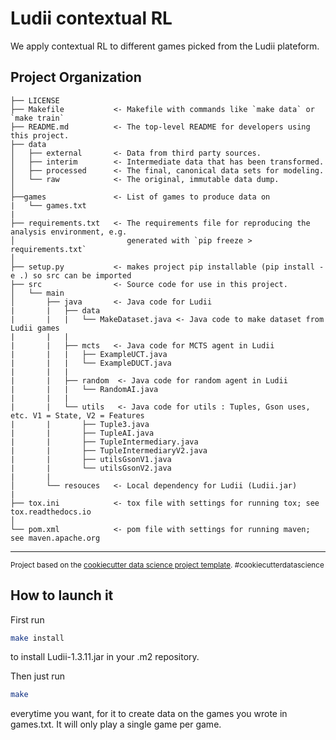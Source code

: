 Ludii contextual RL
==============================

We apply contextual RL to different games picked from the Ludii plateform.

Project Organization
------------

    ├── LICENSE
    ├── Makefile           <- Makefile with commands like `make data` or `make train`
    ├── README.md          <- The top-level README for developers using this project.
    ├── data
    │   ├── external       <- Data from third party sources.
    │   ├── interim        <- Intermediate data that has been transformed.
    │   ├── processed      <- The final, canonical data sets for modeling.
    │   └── raw            <- The original, immutable data dump.
    │
    ├──games               <- List of games to produce data on
    |   └── games.txt
    |
    ├── requirements.txt   <- The requirements file for reproducing the analysis environment, e.g.
    │                         generated with `pip freeze > requirements.txt`
    │
    ├── setup.py           <- makes project pip installable (pip install -e .) so src can be imported
    ├── src                <- Source code for use in this project.
    │   └── main
    │       ├── java       <- Java code for Ludii
    |       |   ├── data
    |       |   |   └── MakeDataset.java <- Java code to make dataset from Ludii games
    |       |   |
    |       |   ├── mcts   <- Java code for MCTS agent in Ludii
    |       |   |   ├── ExampleUCT.java
    |       |   |   └── ExampleDUCT.java
    |       |   |
    |       |   ├── random  <- Java code for random agent in Ludii
    |       |   |   └── RandomAI.java
    |       |   |
    |       |   └── utils   <- Java code for utils : Tuples, Gson uses, etc. V1 = State, V2 = Features
    |       |       ├── Tuple3.java 
    |       |       ├── TupleAI.java 
    |       |       ├── TupleIntermediary.java 
    |       |       ├── TupleIntermediaryV2.java
    |       |       ├── utilsGsonV1.java
    |       |       └── utilsGsonV2.java
    |       |
    │       └── resouces   <- Local dependency for Ludii (Ludii.jar)
    |
    ├── tox.ini            <- tox file with settings for running tox; see tox.readthedocs.io
    │
    └── pom.xml            <- pom file with settings for running maven; see maven.apache.org

--------

<p><small>Project based on the <a target="_blank" href="https://drivendata.github.io/cookiecutter-data-science/">cookiecutter data science project template</a>. #cookiecutterdatascience</small></p>

## How to launch it
First run 
```bash 
make install
``` 
to install Ludii-1.3.11.jar in your .m2 repository. 

Then just run 
```bash
make
``` 
everytime you want, for it to create data on the games you wrote in games.txt. It will only play a single game per game.